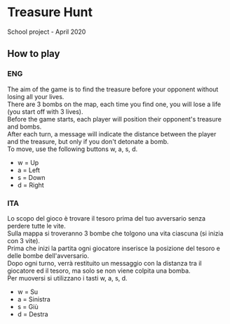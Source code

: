 # Treasure Hunt 
School project - April 2020
## How to play
### ENG 
The aim of the game is to find the treasure before your opponent without losing all your lives.<br>
There are 3 bombs on the map, each time you find one, you will lose a life (you start off with 3 lives).<br>
Before the game starts, each player will position their opponent's treasure and bombs.<br>
After each turn, a message will indicate the distance between the player and the treasure, but only if you don't detonate a bomb.<br>
To move, use the following buttons w, a, s, d.<br>
- w = Up
- a = Left
- s = Down
- d = Right
### ITA
Lo scopo del gioco è trovare il tesoro prima del tuo avversario senza perdere tutte le vite.<br>
Sulla mappa si troveranno 3 bombe che tolgono una vita ciascuna (si inizia con 3 vite).<br>
Prima che inizi la partita ogni giocatore inserisce la posizione del tesoro e delle bombe dell'avversario.<br>
Dopo ogni turno, verrà restituito un messaggio con la distanza tra il giocatore ed il tesoro, ma solo se non viene colpita una bomba.<br>
Per muoversi si utilizzano i tasti w, a, s, d.<br>
- w = Su
- a = Sinistra
- s = Giù
- d = Destra
